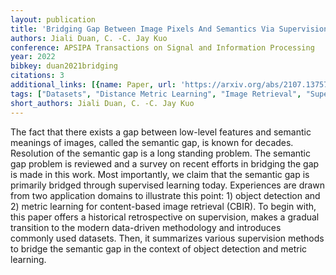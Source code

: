 ```yaml
---
layout: publication
title: 'Bridging Gap Between Image Pixels And Semantics Via Supervision: A Survey'
authors: Jiali Duan, C. -C. Jay Kuo
conference: APSIPA Transactions on Signal and Information Processing
year: 2022
bibkey: duan2021bridging
citations: 3
additional_links: [{name: Paper, url: 'https://arxiv.org/abs/2107.13757'}]
tags: ["Datasets", "Distance Metric Learning", "Image Retrieval", "Supervised", "Survey Paper"]
short_authors: Jiali Duan, C. -C. Jay Kuo
---
```

The fact that there exists a gap between low-level features and semantic
meanings of images, called the semantic gap, is known for decades. Resolution
of the semantic gap is a long standing problem. The semantic gap problem is
reviewed and a survey on recent efforts in bridging the gap is made in this
work. Most importantly, we claim that the semantic gap is primarily bridged
through supervised learning today. Experiences are drawn from two application
domains to illustrate this point: 1) object detection and 2) metric learning
for content-based image retrieval (CBIR). To begin with, this paper offers a
historical retrospective on supervision, makes a gradual transition to the
modern data-driven methodology and introduces commonly used datasets. Then, it
summarizes various supervision methods to bridge the semantic gap in the
context of object detection and metric learning.